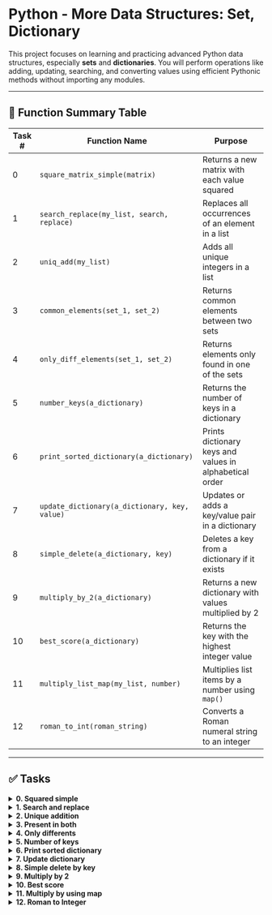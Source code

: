 
# Python - More Data Structures: Set, Dictionary

This project focuses on learning and practicing advanced Python data structures, especially **sets** and **dictionaries**. You will perform operations like adding, updating, searching, and converting values using efficient Pythonic methods without importing any modules.

---

## 📄 Function Summary Table

| Task # | Function Name | Purpose |
|--------|-------------------------------|--------------------------------------------------|
| 0      | `square_matrix_simple(matrix)` | Returns a new matrix with each value squared |
| 1      | `search_replace(my_list, search, replace)` | Replaces all occurrences of an element in a list |
| 2      | `uniq_add(my_list)` | Adds all unique integers in a list |
| 3      | `common_elements(set_1, set_2)` | Returns common elements between two sets |
| 4      | `only_diff_elements(set_1, set_2)` | Returns elements only found in one of the sets |
| 5      | `number_keys(a_dictionary)` | Returns the number of keys in a dictionary |
| 6      | `print_sorted_dictionary(a_dictionary)` | Prints dictionary keys and values in alphabetical order |
| 7      | `update_dictionary(a_dictionary, key, value)` | Updates or adds a key/value pair in a dictionary |
| 8      | `simple_delete(a_dictionary, key)` | Deletes a key from a dictionary if it exists |
| 9      | `multiply_by_2(a_dictionary)` | Returns a new dictionary with values multiplied by 2 |
| 10     | `best_score(a_dictionary)` | Returns the key with the highest integer value |
| 11     | `multiply_list_map(my_list, number)` | Multiplies list items by a number using `map()` |
| 12     | `roman_to_int(roman_string)` | Converts a Roman numeral string to an integer |

---

## ✅ Tasks

<details>
<summary><strong>0. Squared simple</strong></summary>

**Function**: `square_matrix_simple(matrix=[])`

**Explanation**:  
Creates a new matrix with each integer squared.

**Example:**
```python
Input: [[1, 2, 3], [4, 5, 6], [7, 8, 9]]
Output: [[1, 4, 9], [16, 25, 36], [49, 64, 81]]
```
</details>

<details>
<summary><strong>1. Search and replace</strong></summary>

**Function**: `search_replace(my_list, search, replace)`

**Explanation**:  
Replaces all instances of `search` with `replace` in a new list.

**Example:**
```python
Input: [1, 2, 3, 4, 5, 4, 2, 1], search: 2, replace: 89
Output: [1, 89, 3, 4, 5, 4, 89, 1]
```
</details>

<details>
<summary><strong>2. Unique addition</strong></summary>

**Function**: `uniq_add(my_list=[])`

**Explanation**:  
Sums only unique integers in the list.

**Example:**
```python
Input: [1, 2, 3, 1, 4, 2, 5]
Output: 15
```
</details>

<details>
<summary><strong>3. Present in both</strong></summary>

**Function**: `common_elements(set_1, set_2)`

**Explanation**:  
Returns elements that exist in both sets.

**Example:**
```python
Input: {"Python", "C", "Javascript"}, {"Bash", "C", "Ruby"}
Output: {"C"}
```
</details>

<details>
<summary><strong>4. Only differents</strong></summary>

**Function**: `only_diff_elements(set_1, set_2)`

**Explanation**:  
Returns elements that are unique to either set.

**Example:**
```python
Input: {"Python", "C"}, {"Bash", "C"}
Output: {"Python", "Bash"}
```
</details>

<details>
<summary><strong>5. Number of keys</strong></summary>

**Function**: `number_keys(a_dictionary)`

**Explanation**:  
Returns the number of keys in a dictionary.

**Example:**
```python
Input: {'language': 'C', 'number': 13, 'track': 'Low level'}
Output: 3
```
</details>

<details>
<summary><strong>6. Print sorted dictionary</strong></summary>

**Function**: `print_sorted_dictionary(a_dictionary)`

**Explanation**:  
Prints dictionary keys and values sorted alphabetically by keys.

**Example Output:**
```text
Number: 89
ids: [1, 2, 3]
language: C
track: Low level
```
</details>

<details>
<summary><strong>7. Update dictionary</strong></summary>

**Function**: `update_dictionary(a_dictionary, key, value)`

**Explanation**:  
Adds or updates a key in the dictionary.

**Example:**
```python
Input: {'language': 'C'}, update: 'language' → 'Python'
Output: {'language': 'Python'}
```
</details>

<details>
<summary><strong>8. Simple delete by key</strong></summary>

**Function**: `simple_delete(a_dictionary, key="")`

**Explanation**:  
Deletes a key from the dictionary if it exists.

**Example:**
```python
Input: {'language': 'C', 'track': 'Low'}, delete: 'track'
Output: {'language': 'C'}
```
</details>

<details>
<summary><strong>9. Multiply by 2</strong></summary>

**Function**: `multiply_by_2(a_dictionary)`

**Explanation**:  
Returns a new dictionary with values multiplied by 2.

**Example:**
```python
Input: {'John': 12, 'Alex': 8}
Output: {'John': 24, 'Alex': 16}
```
</details>

<details>
<summary><strong>10. Best score</strong></summary>

**Function**: `best_score(a_dictionary)`

**Explanation**:  
Returns the key with the highest integer value.

**Example:**
```python
Input: {'John': 12, 'Molly': 16, 'Adam': 10}
Output: 'Molly'
```
</details>

<details>
<summary><strong>11. Multiply by using map</strong></summary>

**Function**: `multiply_list_map(my_list, number)`

**Explanation**:  
Multiplies all values in a list by `number` using `map()`.

**Example:**
```python
Input: [1, 2, 3], number: 4
Output: [4, 8, 12]
```
</details>

<details>
<summary><strong>12. Roman to Integer</strong></summary>

**Function**: `roman_to_int(roman_string)`

**Explanation**:  
Converts a Roman numeral string to an integer.

**Example:**
```python
Input: 'LXXXVII'
Output: 87
```
</details>
